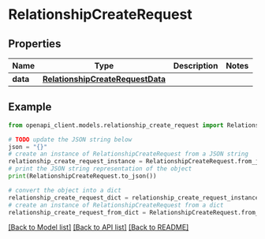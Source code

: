 # RelationshipCreateRequest


## Properties

Name | Type | Description | Notes
------------ | ------------- | ------------- | -------------
**data** | [**RelationshipCreateRequestData**](RelationshipCreateRequestData.md) |  | 

## Example

```python
from openapi_client.models.relationship_create_request import RelationshipCreateRequest

# TODO update the JSON string below
json = "{}"
# create an instance of RelationshipCreateRequest from a JSON string
relationship_create_request_instance = RelationshipCreateRequest.from_json(json)
# print the JSON string representation of the object
print(RelationshipCreateRequest.to_json())

# convert the object into a dict
relationship_create_request_dict = relationship_create_request_instance.to_dict()
# create an instance of RelationshipCreateRequest from a dict
relationship_create_request_from_dict = RelationshipCreateRequest.from_dict(relationship_create_request_dict)
```
[[Back to Model list]](../README.md#documentation-for-models) [[Back to API list]](../README.md#documentation-for-api-endpoints) [[Back to README]](../README.md)


